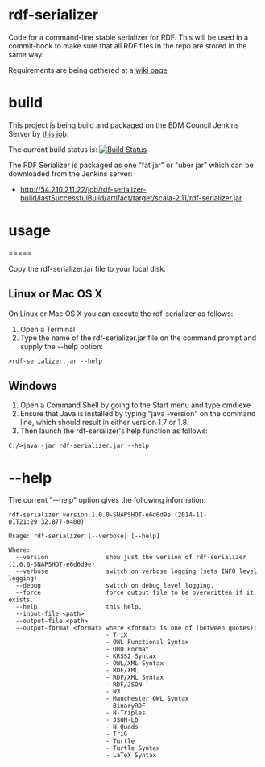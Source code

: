 rdf-serializer
==============


Code for a command-line stable serializer for RDF.  This will be used in a commit-hook to make sure that all RDF files
in the repo are stored in the same way.


Requirements are being gathered at a [wiki page](https://github.com/edmcouncil/rdf-serializer/wiki/Requirements)


# build

This project is being build and packaged on the EDM Council Jenkins Server by [this job](http://54.210.211.22/job/rdf-serializer-build/).

The current build status is: [![Build Status](http://54.210.211.22/buildStatus/icon?job=rdf-serializer-build)](http://54.210.211.22/job/rdf-serializer-build/)

The RDF Serializer is packaged as one "fat jar" or "uber jar" which can be downloaded from the Jenkins server:

- http://54.210.211.22/job/rdf-serializer-build/lastSuccessfulBuild/artifact/target/scala-2.11/rdf-serializer.jar

# usage
=====

Copy the rdf-serializer.jar file to your local disk.

## Linux or Mac OS X

On Linux or Mac OS X you can execute the rdf-serializer
as follows:

1. Open a Terminal
2. Type the name of the rdf-serializer.jar file on the command prompt and supply the --help option:
```
>rdf-serializer.jar --help
```

## Windows

1. Open a Command Shell by going to the Start menu and type cmd.exe
2. Ensure that Java is installed by typing "java -version" on the command line, which should result in
   either version 1.7 or 1.8.
3. Then launch the rdf-serializer's help function as follows:
```
C:/>java -jar rdf-serializer.jar --help
```

# --help

The current "--help" option gives the following information:

```
rdf-serializer version 1.0.0-SNAPSHOT-e6d6d9e (2014-11-01T21:29:32.877-0400)

Usage: rdf-serializer [--verbose] [--help]

Where:
  --version                show just the version of rdf-serializer (1.0.0-SNAPSHOT-e6d6d9e)
  --verbose                switch on verbose logging (sets INFO level logging).
  --debug                  switch on debug level logging.
  --force                  force output file to be overwritten if it exists.
  --help                   this help.
  --input-file <path>
  --output-file <path>
  --output-format <format> where <format> is one of (between quotes):
                           - TriX
                           - OWL Functional Syntax
                           - OBO Format
                           - KRSS2 Syntax
                           - OWL/XML Syntax
                           - RDF/XML
                           - RDF/XML Syntax
                           - RDF/JSON
                           - N3
                           - Manchester OWL Syntax
                           - BinaryRDF
                           - N-Triples
                           - JSON-LD
                           - N-Quads
                           - TriG
                           - Turtle
                           - Turtle Syntax
                           - LaTeX Syntax
```

